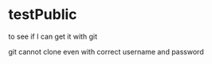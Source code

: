 # testPublic
to see if I can get it with git

git cannot clone even with correct username and password
